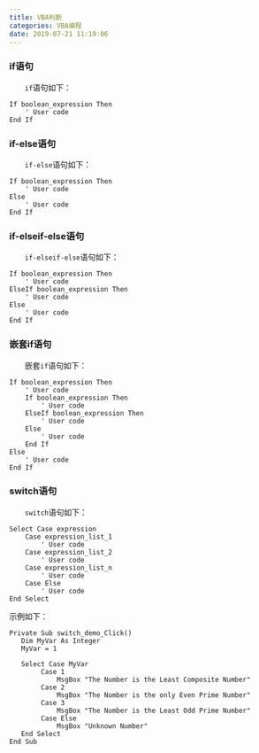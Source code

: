 ```yaml
---
title: VBA判断
categories: VBA编程
date: 2019-07-21 11:19:06
---
```

### if语句

&emsp;&emsp;`if`语句如下：<!--more-->

``` vbscript
If boolean_expression Then
    ' User code
End If
```

### if-else语句

&emsp;&emsp;`if-else`语句如下：

``` vbscript
If boolean_expression Then
    ' User code
Else
    ' User code
End If
```

### if-elseif-else语句

&emsp;&emsp;`if-elseif-else`语句如下：

``` vbscript
If boolean_expression Then
    ' User code
ElseIf boolean_expression Then
    ' User code
Else
    ' User code
End If
```

### 嵌套if语句

&emsp;&emsp;嵌套`if`语句如下：

``` vbscript
If boolean_expression Then
    ' User code
    If boolean_expression Then
        ' User code
    ElseIf boolean_expression Then
        ' User code
    Else
        ' User code
    End If
Else
    ' User code
End If
```

### switch语句

&emsp;&emsp;`switch`语句如下：

``` vbscript
Select Case expression
    Case expression_list_1
        ' User code
    Case expression_list_2
        ' User code
    Case expression_list_n
        ' User code
    Case Else
        ' User code
End Select
```

示例如下：

``` vbscript
Private Sub switch_demo_Click()
   Dim MyVar As Integer
   MyVar = 1

   Select Case MyVar
        Case 1
            MsgBox "The Number is the Least Composite Number"
        Case 2
            MsgBox "The Number is the only Even Prime Number"
        Case 3
            MsgBox "The Number is the Least Odd Prime Number"
        Case Else
            MsgBox "Unknown Number"
   End Select
End Sub
```